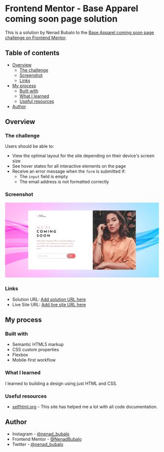 # Frontend Mentor - Base Apparel coming soon page solution

This is a solution by Nenad Bubalo to the [Base Apparel coming soon page challenge on Frontend Mentor](https://www.frontendmentor.io/challenges/base-apparel-coming-soon-page-5d46b47f8db8a7063f9331a0). 

## Table of contents

- [Overview](#overview)
  - [The challenge](#the-challenge)
  - [Screenshot](#screenshot)
  - [Links](#links)
- [My process](#my-process)
  - [Built with](#built-with)
  - [What I learned](#what-i-learned)
  - [Useful resources](#useful-resources)
- [Author](#author)

## Overview

### The challenge

Users should be able to:

- View the optimal layout for the site depending on their device's screen size
- See hover states for all interactive elements on the page
- Receive an error message when the `form` is submitted if:
  - The `input` field is empty
  - The email address is not formatted correctly

### Screenshot

![](./image/Screenshot%20base-apparel-coming-soon-master.png)

### Links

- Solution URL: [Add solution URL here](https://your-solution-url.com)
- Live Site URL: [Add live site URL here](https://your-live-site-url.com)

## My process

### Built with

- Semantic HTML5 markup
- CSS custom properties
- Flexbox
- Mobile-first workflow

### What I learned

I learned to building a design using just HTML and CSS.

### Useful resources

- [selfhtml.org](https://wiki.selfhtml.org/) - This site has helped me a lot with all code documentation.

## Author

- Instagram - [@nenad_bubalo](https://www.instagram.com/nenad_bubalo)
- Frontend Mentor - [@NenadBubalo](https://www.frontendmentor.io/profile/NenadBubalo)
- Twitter - [@nenad_bubalo](https://www.twitter.com/nenad_bubalo)


